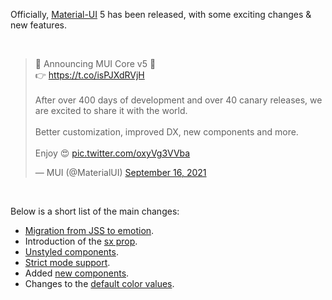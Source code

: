 Officially, [Material-UI](https://mui.com/) 5 has been released, with some exciting changes & new features.

<br/>

<blockquote class="twitter-tweet" data-lang="en"><p lang="en" dir="ltr">📢 Announcing MUI Core v5 📢<br>👉 <a href="https://t.co/isPJXdRVjH">https://t.co/isPJXdRVjH</a><br><br>After over 400 days of development and over 40 canary releases, we are excited to share it with the world.<br><br>Better customization, improved DX, new components and more.<br><br>Enjoy 😍 <a href="https://t.co/oxyVg3VVba">pic.twitter.com/oxyVg3VVba</a></p>&mdash; MUI (@MaterialUI) <a href="https://twitter.com/MaterialUI/status/1438518915236126723?ref_src=twsrc%5Etfw">September 16, 2021</a></blockquote>

<br/>

Below is a short list of the main changes:

- [Migration from JSS to emotion](https://mui.com/blog/mui-core-v5/#migration-from-jss-to-emotion).
- Introduction of the [sx prop](https://mui.com/blog/mui-core-v5/#the-sx-prop).
- [Unstyled components](https://mui.com/blog/mui-core-v5/#unstyled-components-alpha).
- [Strict mode support](https://mui.com/blog/mui-core-v5/#strict-mode-support).
- Added [new components](https://mui.com/blog/mui-core-v5/#new-components).
- Changes to the [default color values](https://mui.com/customization/palette/#default-values).
